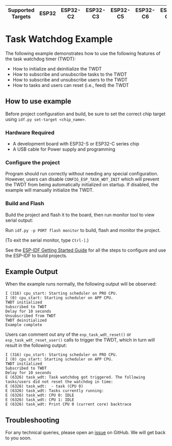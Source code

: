 | Supported Targets | ESP32 | ESP32-C2 | ESP32-C3 | ESP32-C5 | ESP32-C6 | ESP32-C61 | ESP32-H2 | ESP32-P4 | ESP32-S2 | ESP32-S3 |
| ----------------- | ----- | -------- | -------- | -------- | -------- | --------- | -------- | -------- | -------- | -------- |

# Task Watchdog Example

The following example demonstrates how to use the following features of the task watchdog timer (TWDT):

- How to initialize and deinitialize the TWDT
- How to subscribe and unsubscribe tasks to the TWDT
- How to subscribe and unsubscribe users to the TWDT
- How to tasks and users can reset (i.e., feed) the TWDT

## How to use example

Before project configuration and build, be sure to set the correct chip target using `idf.py set-target <chip_name>`.

### Hardware Required

* A development board with ESP32-S or ESP32-C series chip
* A USB cable for Power supply and programming

### Configure the project

Program should run correctly without needing any special configuration. However, users can disable `CONFIG_ESP_TASK_WDT_INIT` which will prevent the TWDT from being automatically initialized on startup. If disabled, the example will manually initialize the TWDT.

### Build and Flash

Build the project and flash it to the board, then run monitor tool to view serial output:

Run `idf.py -p PORT flash monitor` to build, flash and monitor the project.

(To exit the serial monitor, type ``Ctrl-]``.)

See the [ESP-IDF Getting Started Guide](https://idf.espressif.com/) for all the steps to configure and use the ESP-IDF to build projects.

## Example Output

When the example runs normally, the following output will be observed:

```
I (316) cpu_start: Starting scheduler on PRO CPU.
I (0) cpu_start: Starting scheduler on APP CPU.
TWDT initialized
Subscribed to TWDT
Delay for 10 seconds
Unsubscribed from TWDT
TWDT deinitialized
Example complete
```

Users can comment out any of the `esp_task_wdt_reset()` or `esp_task_wdt_reset_user()` calls to trigger the TWDT, which in turn will result in the following output:

```
I (316) cpu_start: Starting scheduler on PRO CPU.
I (0) cpu_start: Starting scheduler on APP CPU.
TWDT initialized
Subscribed to TWDT
Delay for 10 seconds
E (6326) task_wdt: Task watchdog got triggered. The following tasks/users did not reset the watchdog in time:
E (6326) task_wdt:  - task (CPU 0)
E (6326) task_wdt: Tasks currently running:
E (6326) task_wdt: CPU 0: IDLE
E (6326) task_wdt: CPU 1: IDLE
E (6326) task_wdt: Print CPU 0 (current core) backtrace
```

## Troubleshooting

For any technical queries, please open an [issue](https://github.com/espressif/esp-idf/issues) on GitHub. We will get back to you soon.
